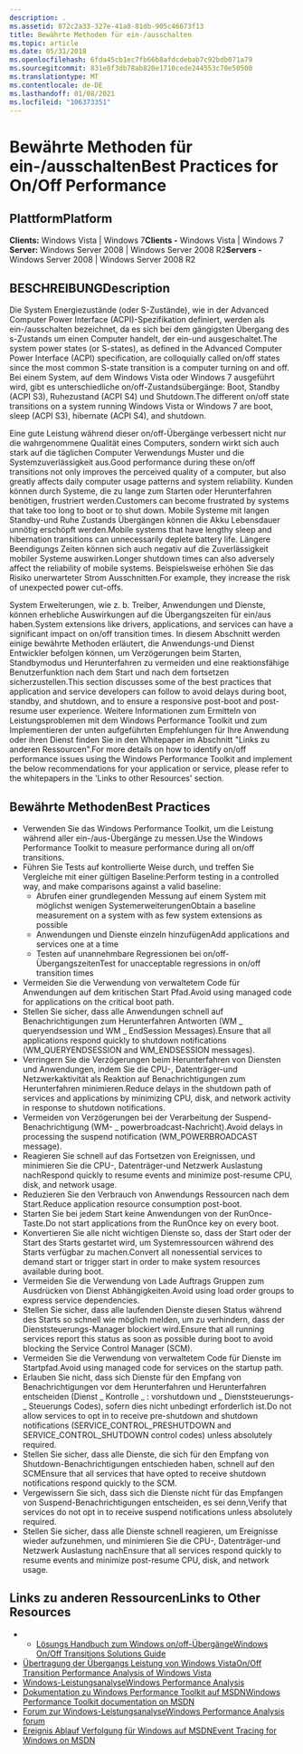 ```yaml
---
description: .
ms.assetid: 872c2a33-327e-41a8-81db-905c46673f13
title: Bewährte Methoden für ein-/ausschalten
ms.topic: article
ms.date: 05/31/2018
ms.openlocfilehash: 6fda45cb1ec7fb66b8afdcdebab7c92bdb071a79
ms.sourcegitcommit: 831e8f3db78ab820e1710cede244553c70e50500
ms.translationtype: MT
ms.contentlocale: de-DE
ms.lasthandoff: 01/08/2021
ms.locfileid: "106373351"
---
```

# <a name="best-practices-for-onoff-performance"></a><span data-ttu-id="b60f3-103">Bewährte Methoden für ein-/ausschalten</span><span class="sxs-lookup"><span data-stu-id="b60f3-103">Best Practices for On/Off Performance</span></span>

## <a name="platform"></a><span data-ttu-id="b60f3-104">Plattform</span><span class="sxs-lookup"><span data-stu-id="b60f3-104">Platform</span></span>

<span data-ttu-id="b60f3-105">**Clients:** Windows Vista \| Windows 7</span><span class="sxs-lookup"><span data-stu-id="b60f3-105">**Clients -** Windows Vista \| Windows 7</span></span>  
<span data-ttu-id="b60f3-106">**Server:** Windows Server 2008 \| Windows Server 2008 R2</span><span class="sxs-lookup"><span data-stu-id="b60f3-106">**Servers -** Windows Server 2008 \| Windows Server 2008 R2</span></span>  

## <a name="description"></a><span data-ttu-id="b60f3-107">BESCHREIBUNG</span><span class="sxs-lookup"><span data-stu-id="b60f3-107">Description</span></span>

<span data-ttu-id="b60f3-108">Die System Energiezustände (oder S-Zustände), wie in der Advanced Computer Power Interface (ACPI)-Spezifikation definiert, werden als ein-/ausschalten bezeichnet, da es sich bei dem gängigsten Übergang des s-Zustands um einen Computer handelt, der ein-und ausgeschaltet.</span><span class="sxs-lookup"><span data-stu-id="b60f3-108">The system power states (or S-states), as defined in the Advanced Computer Power Interface (ACPI) specification, are colloquially called on/off states since the most common S-state transition is a computer turning on and off.</span></span> <span data-ttu-id="b60f3-109">Bei einem System, auf dem Windows Vista oder Windows 7 ausgeführt wird, gibt es unterschiedliche on/off-Zustandsübergänge: Boot, Standby (ACPI S3), Ruhezustand (ACPI S4) und Shutdown.</span><span class="sxs-lookup"><span data-stu-id="b60f3-109">The different on/off state transitions on a system running Windows Vista or Windows 7 are boot, sleep (ACPI S3), hibernate (ACPI S4), and shutdown.</span></span>

<span data-ttu-id="b60f3-110">Eine gute Leistung während dieser on/off-Übergänge verbessert nicht nur die wahrgenommene Qualität eines Computers, sondern wirkt sich auch stark auf die täglichen Computer Verwendungs Muster und die Systemzuverlässigkeit aus.</span><span class="sxs-lookup"><span data-stu-id="b60f3-110">Good performance during these on/off transitions not only improves the perceived quality of a computer, but also greatly affects daily computer usage patterns and system reliability.</span></span> <span data-ttu-id="b60f3-111">Kunden können durch Systeme, die zu lange zum Starten oder Herunterfahren benötigen, frustriert werden.</span><span class="sxs-lookup"><span data-stu-id="b60f3-111">Customers can become frustrated by systems that take too long to boot or to shut down.</span></span> <span data-ttu-id="b60f3-112">Mobile Systeme mit langen Standby-und Ruhe Zustands Übergängen können die Akku Lebensdauer unnötig erschöpft werden.</span><span class="sxs-lookup"><span data-stu-id="b60f3-112">Mobile systems that have lengthy sleep and hibernation transitions can unnecessarily deplete battery life.</span></span> <span data-ttu-id="b60f3-113">Längere Beendigungs Zeiten können sich auch negativ auf die Zuverlässigkeit mobiler Systeme auswirken.</span><span class="sxs-lookup"><span data-stu-id="b60f3-113">Longer shutdown times can also adversely affect the reliability of mobile systems.</span></span> <span data-ttu-id="b60f3-114">Beispielsweise erhöhen Sie das Risiko unerwarteter Strom Ausschnitten.</span><span class="sxs-lookup"><span data-stu-id="b60f3-114">For example, they increase the risk of unexpected power cut-offs.</span></span>

<span data-ttu-id="b60f3-115">System Erweiterungen, wie z. b. Treiber, Anwendungen und Dienste, können erhebliche Auswirkungen auf die Übergangszeiten für ein/aus haben.</span><span class="sxs-lookup"><span data-stu-id="b60f3-115">System extensions like drivers, applications, and services can have a significant impact on on/off transition times.</span></span> <span data-ttu-id="b60f3-116">In diesem Abschnitt werden einige bewährte Methoden erläutert, die Anwendungs-und Dienst Entwickler befolgen können, um Verzögerungen beim Starten, Standbymodus und Herunterfahren zu vermeiden und eine reaktionsfähige Benutzerfunktion nach dem Start und nach dem fortsetzen sicherzustellen.</span><span class="sxs-lookup"><span data-stu-id="b60f3-116">This section discusses some of the best practices that application and service developers can follow to avoid delays during boot, standby, and shutdown, and to ensure a responsive post-boot and post-resume user experience.</span></span> <span data-ttu-id="b60f3-117">Weitere Informationen zum Ermitteln von Leistungsproblemen mit dem Windows Performance Toolkit und zum Implementieren der unten aufgeführten Empfehlungen für Ihre Anwendung oder ihren Dienst finden Sie in den Whitepaper im Abschnitt "Links zu anderen Ressourcen".</span><span class="sxs-lookup"><span data-stu-id="b60f3-117">For more details on how to identify on/off performance issues using the Windows Performance Toolkit and implement the below recommendations for your application or service, please refer to the whitepapers in the 'Links to other Resources' section.</span></span>

## <a name="best-practices"></a><span data-ttu-id="b60f3-118">Bewährte Methoden</span><span class="sxs-lookup"><span data-stu-id="b60f3-118">Best Practices</span></span>

-   <span data-ttu-id="b60f3-119">Verwenden Sie das Windows Performance Toolkit, um die Leistung während aller ein-/aus-Übergänge zu messen.</span><span class="sxs-lookup"><span data-stu-id="b60f3-119">Use the Windows Performance Toolkit to measure performance during all on/off transitions.</span></span>
-   <span data-ttu-id="b60f3-120">Führen Sie Tests auf kontrollierte Weise durch, und treffen Sie Vergleiche mit einer gültigen Baseline:</span><span class="sxs-lookup"><span data-stu-id="b60f3-120">Perform testing in a controlled way, and make comparisons against a valid baseline:</span></span>
    -   <span data-ttu-id="b60f3-121">Abrufen einer grundlegenden Messung auf einem System mit möglichst wenigen Systemerweiterungen</span><span class="sxs-lookup"><span data-stu-id="b60f3-121">Obtain a baseline measurement on a system with as few system extensions as possible</span></span>
    -   <span data-ttu-id="b60f3-122">Anwendungen und Dienste einzeln hinzufügen</span><span class="sxs-lookup"><span data-stu-id="b60f3-122">Add applications and services one at a time</span></span>
    -   <span data-ttu-id="b60f3-123">Testen auf unannehmbare Regressionen bei on/off-Übergangszeiten</span><span class="sxs-lookup"><span data-stu-id="b60f3-123">Test for unacceptable regressions in on/off transition times</span></span>
-   <span data-ttu-id="b60f3-124">Vermeiden Sie die Verwendung von verwaltetem Code für Anwendungen auf dem kritischen Start Pfad.</span><span class="sxs-lookup"><span data-stu-id="b60f3-124">Avoid using managed code for applications on the critical boot path.</span></span>
-   <span data-ttu-id="b60f3-125">Stellen Sie sicher, dass alle Anwendungen schnell auf Benachrichtigungen zum Herunterfahren Antworten (WM \_ queryendsession und WM \_ EndSession Messages).</span><span class="sxs-lookup"><span data-stu-id="b60f3-125">Ensure that all applications respond quickly to shutdown notifications (WM\_QUERYENDSESSION and WM\_ENDSESSION messages).</span></span>
-   <span data-ttu-id="b60f3-126">Verringern Sie die Verzögerungen beim Herunterfahren von Diensten und Anwendungen, indem Sie die CPU-, Datenträger-und Netzwerkaktivität als Reaktion auf Benachrichtigungen zum Herunterfahren minimieren.</span><span class="sxs-lookup"><span data-stu-id="b60f3-126">Reduce delays in the shutdown path of services and applications by minimizing CPU, disk, and network activity in response to shutdown notifications.</span></span>
-   <span data-ttu-id="b60f3-127">Vermeiden von Verzögerungen bei der Verarbeitung der Suspend-Benachrichtigung (WM- \_ powerbroadcast-Nachricht).</span><span class="sxs-lookup"><span data-stu-id="b60f3-127">Avoid delays in processing the suspend notification (WM\_POWERBROADCAST message).</span></span>
-   <span data-ttu-id="b60f3-128">Reagieren Sie schnell auf das Fortsetzen von Ereignissen, und minimieren Sie die CPU-, Datenträger-und Netzwerk Auslastung nach</span><span class="sxs-lookup"><span data-stu-id="b60f3-128">Respond quickly to resume events and minimize post-resume CPU, disk, and network usage.</span></span>
-   <span data-ttu-id="b60f3-129">Reduzieren Sie den Verbrauch von Anwendungs Ressourcen nach dem Start.</span><span class="sxs-lookup"><span data-stu-id="b60f3-129">Reduce application resource consumption post-boot.</span></span>
-   <span data-ttu-id="b60f3-130">Starten Sie bei jedem Start keine Anwendungen von der RunOnce-Taste.</span><span class="sxs-lookup"><span data-stu-id="b60f3-130">Do not start applications from the RunOnce key on every boot.</span></span>
-   <span data-ttu-id="b60f3-131">Konvertieren Sie alle nicht wichtigen Dienste so, dass der Start oder der Start des Starts gestartet wird, um Systemressourcen während des Starts verfügbar zu machen.</span><span class="sxs-lookup"><span data-stu-id="b60f3-131">Convert all nonessential services to demand start or trigger start in order to make system resources available during boot.</span></span>
-   <span data-ttu-id="b60f3-132">Vermeiden Sie die Verwendung von Lade Auftrags Gruppen zum Ausdrücken von Dienst Abhängigkeiten.</span><span class="sxs-lookup"><span data-stu-id="b60f3-132">Avoid using load order groups to express service dependencies.</span></span>
-   <span data-ttu-id="b60f3-133">Stellen Sie sicher, dass alle laufenden Dienste diesen Status während des Starts so schnell wie möglich melden, um zu verhindern, dass der Dienststeuerungs-Manager blockiert wird.</span><span class="sxs-lookup"><span data-stu-id="b60f3-133">Ensure that all running services report this status as soon as possible during boot to avoid blocking the Service Control Manager (SCM).</span></span>
-   <span data-ttu-id="b60f3-134">Vermeiden Sie die Verwendung von verwaltetem Code für Dienste im Startpfad.</span><span class="sxs-lookup"><span data-stu-id="b60f3-134">Avoid using managed code for services on the startup path.</span></span>
-   <span data-ttu-id="b60f3-135">Erlauben Sie nicht, dass sich Dienste für den Empfang von Benachrichtigungen vor dem Herunterfahren und Herunterfahren entscheiden (Dienst \_ Kontrolle \_ : vorshutdown und \_ Dienststeuerungs- \_ Steuerungs Codes), sofern dies nicht unbedingt erforderlich ist.</span><span class="sxs-lookup"><span data-stu-id="b60f3-135">Do not allow services to opt in to receive pre-shutdown and shutdown notifications (SERVICE\_CONTROL\_PRESHUTDOWN and SERVICE\_CONTROL\_SHUTDOWN control codes) unless absolutely required.</span></span>
-   <span data-ttu-id="b60f3-136">Stellen Sie sicher, dass alle Dienste, die sich für den Empfang von Shutdown-Benachrichtigungen entschieden haben, schnell auf den SCM</span><span class="sxs-lookup"><span data-stu-id="b60f3-136">Ensure that all services that have opted to receive shutdown notifications respond quickly to the SCM.</span></span>
-   <span data-ttu-id="b60f3-137">Vergewissern Sie sich, dass sich die Dienste nicht für das Empfangen von Suspend-Benachrichtigungen entscheiden, es sei denn,</span><span class="sxs-lookup"><span data-stu-id="b60f3-137">Verify that services do not opt in to receive suspend notifications unless absolutely required.</span></span>
-   <span data-ttu-id="b60f3-138">Stellen Sie sicher, dass alle Dienste schnell reagieren, um Ereignisse wieder aufzunehmen, und minimieren Sie die CPU-, Datenträger-und Netzwerk Auslastung nach</span><span class="sxs-lookup"><span data-stu-id="b60f3-138">Ensure that all services respond quickly to resume events and minimize post-resume CPU, disk, and network usage.</span></span>

## <a name="links-to-other-resources"></a><span data-ttu-id="b60f3-139">Links zu anderen Ressourcen</span><span class="sxs-lookup"><span data-stu-id="b60f3-139">Links to Other Resources</span></span>

-   -   [<span data-ttu-id="b60f3-140">Lösungs Handbuch zum Windows on/off-Übergänge</span><span class="sxs-lookup"><span data-stu-id="b60f3-140">Windows On/Off Transitions Solutions Guide</span></span>](/windows-hardware/test/assessments/onoff-transition-performance)
-   [<span data-ttu-id="b60f3-141">Übertragung der Übergangs Leistung von Windows Vista</span><span class="sxs-lookup"><span data-stu-id="b60f3-141">On/Off Transition Performance Analysis of Windows Vista</span></span>](/windows-hardware/test/assessments/onoff-transition-performance)
-   [<span data-ttu-id="b60f3-142">Windows-Leistungsanalyse</span><span class="sxs-lookup"><span data-stu-id="b60f3-142">Windows Performance Analysis</span></span>](https://msdn.microsoft.com/performance/default.aspx)
-   [<span data-ttu-id="b60f3-143">Dokumentation zu Windows Performance Toolkit auf MSDN</span><span class="sxs-lookup"><span data-stu-id="b60f3-143">Windows Performance Toolkit documentation on MSDN</span></span>](/previous-versions/windows/desktop/xperf/windows-performance-analyzer--wpa-)
-   [<span data-ttu-id="b60f3-144">Forum zur Windows-Leistungsanalyse</span><span class="sxs-lookup"><span data-stu-id="b60f3-144">Windows Performance Analysis forum</span></span>](https://social.msdn.microsoft.com/Forums/wptk_v4/threads/)
-   [<span data-ttu-id="b60f3-145">Ereignis Ablauf Verfolgung für Windows auf MSDN</span><span class="sxs-lookup"><span data-stu-id="b60f3-145">Event Tracing for Windows on MSDN</span></span>](../etw/event-tracing-portal.md)

 

 
